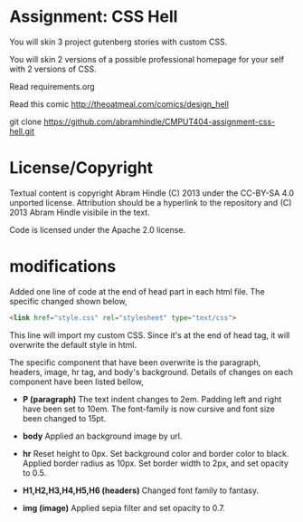 Assignment: CSS Hell
====================

You will skin 3 project gutenberg stories with custom CSS.

You will skin 2 versions of a possible professional homepage for your
self with 2 versions of CSS.

Read requirements.org

Read this comic http://theoatmeal.com/comics/design_hell

git clone https://github.com/abramhindle/CMPUT404-assignment-css-hell.git

License/Copyright
=================

Textual content is copyright Abram Hindle (C) 2013 under the CC-BY-SA
4.0 unported license. Attribution should be a hyperlink to the
repository and (C) 2013 Abram Hindle visibile in the text.

Code is licensed under the Apache 2.0 license.


modifications
=============

Added one line of code at the end of head part in each html file. The specific changed shown below,

```html
<link href="style.css" rel="stylesheet" type="text/css">
```

This line will import my custom CSS. Since it's at the end of head tag, it will overwrite the default style in html.

The specific component that have been overwrite is the paragraph, headers, image, hr tag, and body's background.  Details of changes on each component have been listed bellow,

- **P (paragraph)**
    The text indent changes to 2em. Padding left and right have been set to 10em. The font-family is now cursive and font size been changed to 15pt.
    
- **body**
    Applied an background image by url.
    
- **hr**
    Reset height to 0px. Set background color and border color to black. Applied border radius as 10px. Set border width to 2px, and set opacity to 0.5.

- **H1,H2,H3,H4,H5,H6 (headers)**
    Changed font family to fantasy.

- **img (image)**
    Applied sepia filter and set opacity to 0.7.
